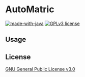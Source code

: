 # AutoMatric

[![made-with-java](https://img.shields.io/badge/Made%20with-Java-1f425f.svg)](https://www.java.com) [![GPLv3 license](https://img.shields.io/badge/License-GPLv3-blue.svg)](https://www.gnu.org/licenses/gpl-3.0.html)

## Usage

## License
[GNU General Public License v3.0](https://www.gnu.org/licenses/gpl-3.0.html)
